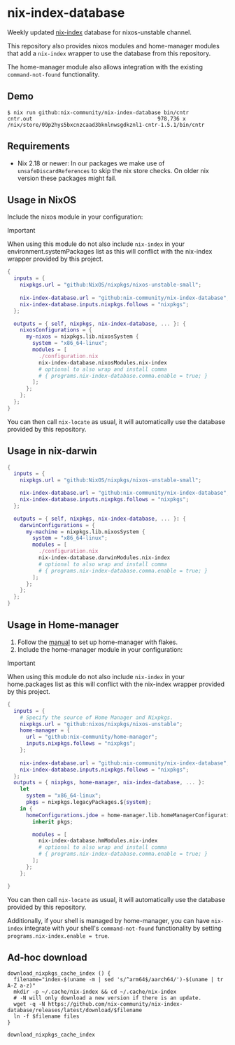 # nix-index-database

Weekly updated [nix-index](https://github.com/nix-community/nix-index) database for nixos-unstable channel.

This repository also provides nixos modules and home-manager modules that add a
`nix-index` wrapper to use the database from this repository.

The home-manager module also allows integration with the existing `command-not-found`
functionality.

## Demo

``` shell
$ nix run github:nix-community/nix-index-database bin/cntr
cntr.out                                        978,736 x /nix/store/09p2hys5bxcnzcaad3bknlnwsgdkznl1-cntr-1.5.1/bin/cntr
```

## Requirements

- Nix 2.18 or newer: In our packages we make use of `unsafeDiscardReferences` to skip the nix store checks. On older nix version these packages might fail.

## Usage in NixOS

Include the nixos module in your configuration:

> [!IMPORTANT]
> When using this module do not also include `nix-index` in your environment.systemPackages list as this
> will conflict with the nix-index wrapper provided by this project.

```nix
{
  inputs = {
    nixpkgs.url = "github:NixOS/nixpkgs/nixos-unstable-small";
  
    nix-index-database.url = "github:nix-community/nix-index-database";
    nix-index-database.inputs.nixpkgs.follows = "nixpkgs";
  };

  outputs = { self, nixpkgs, nix-index-database, ... }: {
    nixosConfigurations = {
      my-nixos = nixpkgs.lib.nixosSystem {
        system = "x86_64-linux";
        modules = [
          ./configuration.nix
          nix-index-database.nixosModules.nix-index
          # optional to also wrap and install comma
          # { programs.nix-index-database.comma.enable = true; }
        ];
      };
    };
  };
}
```

You can then call `nix-locate` as usual, it will automatically use the database provided by this repository.

## Usage in nix-darwin

```nix
{
  inputs = {
    nixpkgs.url = "github:NixOS/nixpkgs/nixos-unstable-small";

    nix-index-database.url = "github:nix-community/nix-index-database";
    nix-index-database.inputs.nixpkgs.follows = "nixpkgs";
  };

  outputs = { self, nixpkgs, nix-index-database, ... }: {
    darwinConfigurations = {
      my-machine = nixpkgs.lib.nixosSystem {
        system = "x86_64-linux";
        modules = [
          ./configuration.nix
          nix-index-database.darwinModules.nix-index
          # optional to also wrap and install comma
          # { programs.nix-index-database.comma.enable = true; }
        ];
      };
    };
  };
}
```

## Usage in Home-manager

1. Follow the [manual](https://github.com/nix-community/home-manager/blob/master/docs/nix-flakes.adoc) to set up home-manager with flakes.
2. Include the home-manager module in your configuration:

> [!IMPORTANT]
> When using this module do not also include `nix-index` in your home.packages list as this
> will conflict with the nix-index wrapper provided by this project.

```nix
{
  inputs = {
    # Specify the source of Home Manager and Nixpkgs.
    nixpkgs.url = "github:nixos/nixpkgs/nixos-unstable";
    home-manager = {
      url = "github:nix-community/home-manager";
      inputs.nixpkgs.follows = "nixpkgs";
    };
    
    nix-index-database.url = "github:nix-community/nix-index-database";
    nix-index-database.inputs.nixpkgs.follows = "nixpkgs";
  };
  outputs = { nixpkgs, home-manager, nix-index-database, ... }:
    let
      system = "x86_64-linux";
      pkgs = nixpkgs.legacyPackages.${system};
    in {
      homeConfigurations.jdoe = home-manager.lib.homeManagerConfiguration {
        inherit pkgs;

        modules = [
          nix-index-database.hmModules.nix-index
          # optional to also wrap and install comma
          # { programs.nix-index-database.comma.enable = true; }
        ];
      };
    };

}
```

You can then call `nix-locate` as usual, it will automatically use the database provided by this repository.

Additionally, if your shell is managed by home-manager, you can have `nix-index`
integrate with your shell's `command-not-found` functionality by
setting `programs.nix-index.enable = true`.


## Ad-hoc download

```shell
download_nixpkgs_cache_index () {
  filename="index-$(uname -m | sed 's/^arm64$/aarch64/')-$(uname | tr A-Z a-z)"
  mkdir -p ~/.cache/nix-index && cd ~/.cache/nix-index
  # -N will only download a new version if there is an update.
  wget -q -N https://github.com/nix-community/nix-index-database/releases/latest/download/$filename
  ln -f $filename files
}

download_nixpkgs_cache_index
```
